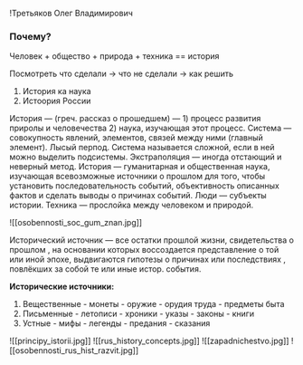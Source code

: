 
!Третьяков Олег Владимирович
### Почему?
Человек + общество + природа + техника == история

Посмотреть что сделали ->  что не сделали -> как решить

1. История ка наука
2. Истоория России

История — (греч. рассказ о прошедшем) —  1) процесс развития приролы и человечества 2) наука, изучающая этот процесс.
Система — совокупность явлений, элементов, связей между ними (главный элемент).
Лысый перпод.
Система называется сложной, если в ней можно выделить подсистемы.
Экстраполяция — иногда отстающий и неверный метод.
История — гуманитарная и общественная наука, изучающая всевозможные источники о прошлом для того, чтобы установить последовательность событий, объективность описанных фактов и сделать выводы о причинах событий.
Люди — субъекты истории.
Техника — прослойка между человеком и природой.

![[osobennosti_soc_gum_znan.jpg]]

Исторический источник — все остатки прошлой жизни, свидетельства о прошлом , на основании которых воссоздается представление о той или иной эпохе, выдвигаются гипотезы о причинах или последствиях , повлёкших за собой те или иные истор. события. 

**Исторические источники:**
1. Вещественные
	   - монеты
	   - оружие 
	   - орудия труда
	   - предметы быта
2. Письменные
	   - летописи
	   - хроники
	   - указы
	   - законы
	   - книги
3. Устные
	   - мифы
	   - легенды 
	   - предания
	   - сказания

![[principy_istorii.jpg]]
![[rus_history_concepts.jpg]]
![[zapadnichestvo.jpg]]
![[osobennosti_rus_hist_razvit.jpg]]
